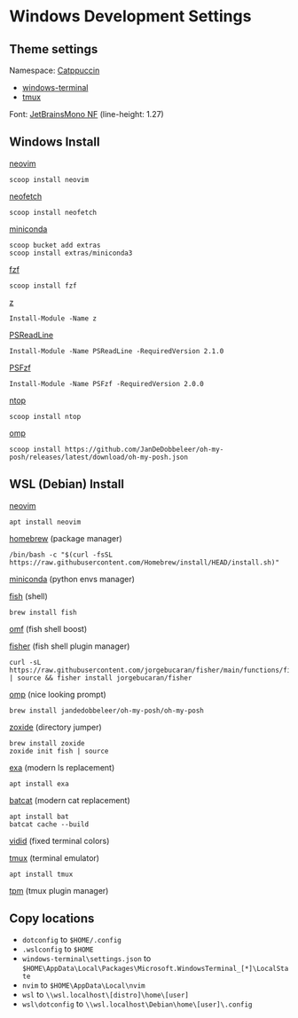 # Windows Development Settings

## Theme settings

Namespace: [Catppuccin](https://github.com/catppuccin/catppuccin)

- [windows-terminal](https://github.com/catppuccin/windows-terminal)
- [tmux](https://github.com/catppuccin/tmux)

Font: [JetBrainsMono NF](https://github.com/ryanoasis/nerd-fonts/releases/download/v2.1.0/JetBrainsMono.zip) (line-height: 1.27)

## Windows Install

[neovim](https://github.com/neovim/neovim/wiki/Installing-Neovim)
```
scoop install neovim
```
    
[neofetch](https://github.com/dylanaraps/neofetch)
```
scoop install neofetch
```

[miniconda](https://docs.conda.io/en/latest/miniconda.html#windows-installers)
```
scoop bucket add extras
scoop install extras/miniconda3
```

[fzf](https://github.com/junegunn/fzf)
```
scoop install fzf
```

[z](https://www.powershellgallery.com/packages/z/1.1.13)
```
Install-Module -Name z
```

[PSReadLine](https://www.powershellgallery.com/packages/PSReadLine/2.1.0)
```
Install-Module -Name PSReadLine -RequiredVersion 2.1.0
```

[PSFzf](https://www.powershellgallery.com/packages/PSFzf/2.0.0)
```
Install-Module -Name PSFzf -RequiredVersion 2.0.0
```

[ntop](https://github.com/gsass1/NTop)
 ```
 scoop install ntop
 ```

[omp](https://ohmyposh.dev/docs/installation/windows)
```
scoop install https://github.com/JanDeDobbeleer/oh-my-posh/releases/latest/download/oh-my-posh.json
```

## WSL (Debian) Install

[neovim](https://github.com/neovim/neovim/wiki/Installing-Neovim)
```
apt install neovim
```

[homebrew](https://brew.sh/) (package manager)
```
/bin/bash -c "$(curl -fsSL https://raw.githubusercontent.com/Homebrew/install/HEAD/install.sh)"
```

[miniconda](https://docs.conda.io/en/latest/miniconda.html#linux-installers) (python envs manager)

[fish](https://fishshell.com/) (shell)
```
brew install fish
```
 
[omf](https://github.com/oh-my-fish/oh-my-fish) (fish shell boost)

[fisher](https://github.com/jorgebucaran/fisher) (fish shell plugin manager)
```
curl -sL https://raw.githubusercontent.com/jorgebucaran/fisher/main/functions/fisher.fish | source && fisher install jorgebucaran/fisher
```

[omp](https://ohmyposh.dev/docs/installation/linux) (nice looking prompt)
```
brew install jandedobbeleer/oh-my-posh/oh-my-posh
```

[zoxide](https://github.com/ajeetdsouza/zoxide) (directory jumper)
```
brew install zoxide
zoxide init fish | source
```

[exa](https://the.exa.website/#installation) (modern ls replacement)
```
apt install exa
```

[batcat](https://github.com/sharkdp/bat) (modern cat replacement)
```
apt install bat
batcat cache --build
```

[vidid](https://github.com/sharkdp/vivid) (fixed terminal colors)

[tmux](https://github.com/tmux/tmux/wiki) (terminal emulator)
```
apt install tmux
```

[tpm](https://github.com/tmux-plugins/tpm) (tmux plugin manager)

## Copy locations

- `dotconfig` to `$HOME/.config`
- `.wslconfig` to `$HOME`
- `windows-terminal\settings.json` to `$HOME\AppData\Local\Packages\Microsoft.WindowsTerminal_[*]\LocalState`
- `nvim` to  `$HOME\AppData\Local\nvim`
- `wsl` to `\\wsl.localhost\[distro]\home\[user]`
- `wsl\dotconfig` to `\\wsl.localhost\Debian\home\[user]\.config`
